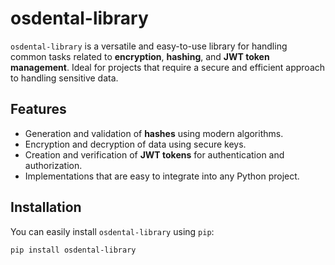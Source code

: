 # osdental-library

`osdental-library` is a versatile and easy-to-use library for handling common tasks related to **encryption**, **hashing**, and **JWT token management**. Ideal for projects that require a secure and efficient approach to handling sensitive data.

## Features

- Generation and validation of **hashes** using modern algorithms.
- Encryption and decryption of data using secure keys.
- Creation and verification of **JWT tokens** for authentication and authorization.
- Implementations that are easy to integrate into any Python project.

## Installation

You can easily install `osdental-library` using `pip`:

```bash
pip install osdental-library
